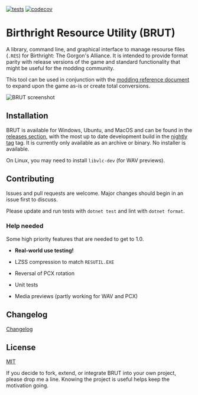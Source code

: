 [![tests](https://github.com/Shiryou/brut/actions/workflows/nightly.yml/badge.svg)](https://github.com/Shiryou/brut/actions/workflows/nightly.yml) [![codecov](https://codecov.io/github/Shiryou/brut/graph/badge.svg?token=XGNKCPQ1H5)](https://codecov.io/github/Shiryou/brut)

# Birthright Resource Utility (BRUT)

A library, command line, and graphical interface to manage resourse files (`.RES`) for Birthright: The Gorgon's Alliance. It is intended to provide format parity with release versions of the game and standard functionality that might be useful for the modding community.

This tool can be used in conjunction with the [modding reference document](https://www.kiranwelle.com/birthright/modding-reference/) to expand upon the game as-is or create total conversions.

![BRUT screenshot](https://i.imgur.com/owjSbTQ.png)

## Installation

BRUT is available for Windows, Ubuntu, and MacOS and can be found in the [releases section](https://github.com/Shiryou/brut/releases), with the most up to date development build in the [nightly tag](https://github.com/Shiryou/brut/releases/tag/nightly) tag. It is currently only available as an archive or binary. No installer is available.

On Linux, you may need to install `libvlc-dev` (for WAV previews).

## Contributing

Issues and pull requests are welcome. Major changes should begin in an issue first to discuss.

Please update and run tests with `dotnet test` and lint with `dotnet format`.

### Help needed

Some high priority features that are needed to get to 1.0.

* **Real-world use testing!**

* LZSS compression to match `RESUTIL.EXE`
* Reversal of PCX rotation
* Unit tests
* Media previews (partly working for WAV and PCX)

## Changelog

[Changelog](./CHANGELOG.md)

## License

[MIT](LICENSE)

If you decide to fork, extend, or integrate BRUT into your own project, please drop me a line. Knowing the project is useful helps keep the motivation going.
